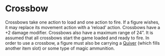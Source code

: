 # Crossbow
Crossbows take one action to load and one action to fire. If a figure wishes, it may replace its movement action with a ‘reload’ action. Crossbows have a +2 damage modifier. Crossbows also have a maximum range of 24”. It is assumed that all crossbows start the game loaded and ready to fire. In order to use a crossbow, a figure must also be carrying a [Quiver](Quiver.md) (which fills another item slot) or some type of magic ammunition.